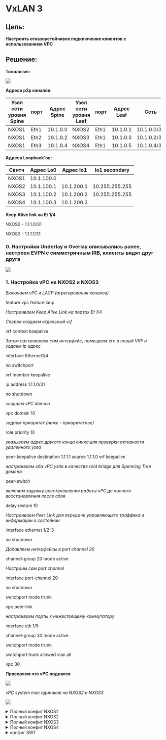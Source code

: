 # VxLAN 3

## Цель:

**Настроить отказоустойчивое подключение клиентов с использованием VPC**


## Решение:

**Топология:**

![](images/lab7.jpg)


**Адреса p2p каналов:**

|  Узел сети уровня Spine | порт| Адрес Spine  | Узел сети уровня Leaf | порт | Адрес Leaf     | Сеть           |
|---------|---|-------------|-----------|------|---|----------------|
| NXOS1 | Eth1   | 10.1.0.0  | NXOS2 |Eth1    | 10.1.0.1 | 10.1.0.0/31  |
| NXOS1 | Eth2   | 10.1.0.2  | NXOS3 |Eth1    | 10.1.0.3 | 10.1.0.2/31  |
| NXOS1 | Eth3   | 10.1.0.4  | NXOS4 |Eth1    | 10.1.0.5 | 10.1.0.4/31  |


**Адреса Loopback'ов:**

| Свитч  | Адрес Lo0  | Адрес lo1 | lo1 secondary|
|--------|------------|-----------|--------------|
| NXOS1 | 10.1.100.0 |             |   
| NXOS2  | 10.1.100.1 | 10.1.200.1  | 10.255.255.255
| NXOS3  | 10.1.100.2 | 10.1.200.2  | 10.255.255.255
| NXOS4  | 10.1.100.3 | 10.1.200.3  |

**Keep Alive link на Et 1/4**

NXOS2 - 1.1.1.0/31

NXOS3 - 1.1.1.1/31

### 0. Настройки Underlay и Overlay описывались ранее, настроен EVPN с симметричным IRB, клиенты видят друг друга

![](images/ping.jpg)

### 1. Настройка vPC на NXOS2 и NXOS3

*Включаем vPC и LACP (агрегирования каналов)*

feature vpc
feature lacp

*Настраиваем Keep Alive Link на портах Et 1/4*

*Сперва создаем отдельный vrf*

vrf context keepalive

*Затем настраиваем сам интерфейс, помещаем его в новый VRF и задаем ip адрес*

interface Ethernet1/4

  no switchport

  vrf member keepalive

  ip address 1.1.1.0/31

  no shutdown

*создаем vPC domain*

vpc domain 10

*задаем приоритет (ниже - приоритетнее)*

role priority 10

*указываем адрес другого конца линка для проверки активности удаленного узла*

peer-keepalive destination 1.1.1.1 source 1.1.1.0 vrf keepalive

*настраиваем оба vPC узла в качестве root bridge для Spanning Tree домена*

peer-switch

*включим задежку восствновления работы vPC до полного восстановления после сбоя*

delay restore 10

*Настраиваем Peer Link для передачи управляющего траффика и информации о состоянии*

interface ethernet 1/2-3

no shutdown

*Добавляем интерфейсы в port channel 20*

channel-group 20 mode active

*Настроим сам port channel*

interface port-channel 20

no shutdown

switchport mode trunk

vpc peer-link

*настраиваем порты к нижестоящему коммутатору*

interface eth 1/5

channel-group 30 mode active

switchport mode trunk

switchport trunk allowed vlan all

vpc 30

**Проверяем что vPC поднялся**

![](images/shvpc.jpg)

*vPC system mac одинаков на NXOS2 и NXOS3*

![](images/vpcrole.jpg)







<details>
<summary>Полный конфиг NXOS1</summary>
<pre><code>
NXOS1# sh run

!Command: show running-config
!No configuration change since last restart
!Time: Tue Aug 22 15:33:44 2023

version 9.2(2) Bios:version
hostname NXOS1
vdc NXOS1 id 1
  limit-resource vlan minimum 16 maximum 4094
  limit-resource vrf minimum 2 maximum 4096
  limit-resource port-channel minimum 0 maximum 511
  limit-resource u4route-mem minimum 248 maximum 248
  limit-resource u6route-mem minimum 96 maximum 96
  limit-resource m4route-mem minimum 58 maximum 58
  limit-resource m6route-mem minimum 8 maximum 8

nv overlay evpn
feature ospf
feature bgp
feature fabric forwarding
feature interface-vlan
feature vn-segment-vlan-based
feature nv overlay

no password strength-check
username admin password 5 $5$PNLCMB$X.ZaJuYyDzkqTruc7Q2LPkkVdwIE.fcwGclMKPiwpA5
 role network-admin
ip domain-lookup
copp profile strict
snmp-server user admin network-admin auth md5 0x60fb4ae284b0f0f0511c95429ee54d0b
 priv 0x60fb4ae284b0f0f0511c95429ee54d0b localizedkey

vlan 1

route-map RM-LOOPBACK permit 10
  match interface loopback0
route-map RM-NHU permit 10
  set ip next-hop unchanged
vrf context management


interface Vlan1

interface mgmt0
  vrf member management

interface loopback0
  ip address 10.1.100.0/32
cli alias name wr copy running-config startup-config
line console
line vty
boot nxos bootflash:/nxos.9.2.2.bin
router bgp 65000
  router-id 10.1.100.0
  address-family ipv4 unicast
    redistribute direct route-map RM-LOOPBACK
  address-family l2vpn evpn
    retain route-target all
  neighbor 10.1.0.1
    remote-as 65001
    address-family ipv4 unicast
  neighbor 10.1.0.3
    remote-as 65002
    address-family ipv4 unicast
  neighbor 10.1.0.5
    remote-as 65003
    address-family ipv4 unicast
  neighbor 10.1.100.1
    remote-as 65001
    update-source loopback0
    ebgp-multihop 2
    address-family l2vpn evpn
      send-community
      send-community extended
      route-map RM-NHU out
  neighbor 10.1.100.2
    remote-as 65002
    update-source loopback0
    ebgp-multihop 2
    address-family l2vpn evpn
      send-community
      send-community extended
      route-map RM-NHU out
  neighbor 10.1.100.3
    remote-as 65003
    update-source loopback0
    ebgp-multihop 2
    address-family l2vpn evpn
      send-community
      send-community extended
      route-map RM-NHU out
</code></pre>
</details>

<details>
<summary>Полный конфиг NXOS2</summary>
<pre><code>
!Command: show running-config
!Running configuration last done at: Tue Aug 22 14:16:26 2023
!Time: Tue Aug 22 15:25:26 2023

version 9.2(2) Bios:version
hostname NXOS2
vdc NXOS2 id 1
  limit-resource vlan minimum 16 maximum 4094
  limit-resource vrf minimum 2 maximum 4096
  limit-resource port-channel minimum 0 maximum 511
  limit-resource u4route-mem minimum 248 maximum 248
  limit-resource u6route-mem minimum 96 maximum 96
  limit-resource m4route-mem minimum 58 maximum 58
  limit-resource m6route-mem minimum 8 maximum 8

cfs eth distribute
nv overlay evpn
feature bgp
feature fabric forwarding
feature interface-vlan
feature vn-segment-vlan-based
feature lacp
feature vpc
feature nv overlay

no password strength-check
username admin password 5 $5$LHAMPH$rNQAduW1QDzn3XDWebw2vZMuKzsEpaQXrohCBqCngp4
 role network-admin
ip domain-lookup
copp profile strict
snmp-server user admin network-admin auth md5 0x842513228c8296cb56d32aa77c5c91ed
 priv 0x842513228c8296cb56d32aa77c5c91ed localizedkey
rmon event 1 description FATAL(1) owner PMON@FATAL
rmon event 2 description CRITICAL(2) owner PMON@CRITICAL
rmon event 3 description ERROR(3) owner PMON@ERROR
rmon event 4 description WARNING(4) owner PMON@WARNING
rmon event 5 description INFORMATION(5) owner PMON@INFO

fabric forwarding anycast-gateway-mac 0000.0000.0001
vlan 1,10,20,100
vlan 10
  vn-segment 10010
vlan 20
  vn-segment 10020
vlan 100
  vn-segment 10100

route-map RM-LOOPBACK permit 10
  match interface loopback0 loopback1
vrf context TEST
  vni 10100
  rd 10.1.100.1:100
  address-family ipv4 unicast
    route-target import 100:100
    route-target import 100:100 evpn
    route-target export 100:100
    route-target export 100:100 evpn
vrf context keepalive
vrf context management
vpc domain 10
  peer-switch
  role priority 10
  peer-keepalive destination 1.1.1.1 source 1.1.1.0 vrf keepalive
  delay restore 10


interface Vlan1

interface Vlan10
  no shutdown
  vrf member TEST
  ip address 192.168.10.1/24
  fabric forwarding mode anycast-gateway

interface Vlan20
  no shutdown
  vrf member TEST
  ip address 192.168.20.1/24
  fabric forwarding mode anycast-gateway

interface Vlan100
  no shutdown
  vrf member TEST
  ip forward

interface port-channel20
  switchport mode trunk
  spanning-tree port type network
  vpc peer-link

interface port-channel30
  switchport mode trunk
  vpc 30

interface nve1
  no shutdown
  host-reachability protocol bgp
  source-interface loopback1
  global ingress-replication protocol bgp
  member vni 10010
  member vni 10020
  member vni 10100 associate-vrf

interface Ethernet1/1
  no switchport
  mtu 9216
  ip address 10.1.0.1/31
  no shutdown

interface Ethernet1/2
  switchport mode trunk
  channel-group 20 mode active

interface Ethernet1/3
  switchport mode trunk
  channel-group 20 mode active

interface Ethernet1/4
  no switchport
  vrf member keepalive
  ip address 1.1.1.0/31
  no shutdown

interface Ethernet1/5
  switchport mode trunk
  channel-group 30 mode active

interface Ethernet1/6
  switchport access vlan 10

interface mgmt0
  vrf member management

interface loopback0
  ip address 10.1.100.1/32

interface loopback1
  ip address 10.1.200.1/32
  ip address 10.255.255.255/32 secondary
cli alias name wr copy run start
line console
  exec-timeout 240
line vty
boot nxos bootflash:/nxos.9.2.2.bin
router bgp 65001
  router-id 10.1.100.1
  address-family ipv4 unicast
    redistribute direct route-map RM-LOOPBACK
  neighbor 10.1.0.0
    remote-as 65000
    address-family ipv4 unicast
  neighbor 10.1.100.0
    remote-as 65000
    update-source loopback0
    ebgp-multihop 2
    address-family l2vpn evpn
      send-community
      send-community extended
</code></pre>
</details>

<details>
<summary>Полный конфиг NXOS3</summary>
<pre><code>
NXOS3(config-vpc-domain)# sh run

!Command: show running-config
!Running configuration last done at: Tue Aug 22 14:16:33 2023
!Time: Tue Aug 22 15:26:40 2023

version 9.2(2) Bios:version
hostname NXOS3
vdc NXOS3 id 1
  limit-resource vlan minimum 16 maximum 4094
  limit-resource vrf minimum 2 maximum 4096
  limit-resource port-channel minimum 0 maximum 511
  limit-resource u4route-mem minimum 248 maximum 248
  limit-resource u6route-mem minimum 96 maximum 96
  limit-resource m4route-mem minimum 58 maximum 58
  limit-resource m6route-mem minimum 8 maximum 8

cfs eth distribute
nv overlay evpn
feature bgp
feature fabric forwarding
feature interface-vlan
feature vn-segment-vlan-based
feature lacp
feature vpc
feature nv overlay

no password strength-check
username admin password 5 $5$NNJLIB$p.aZ688sr.LDu7008Wlo.7HiecWtDDj3UxQ0xt1umuA
 role network-admin
ip domain-lookup
copp profile strict
snmp-server user admin network-admin auth md5 0xa0592966a86174abd3d57ff712f93617
 priv 0xa0592966a86174abd3d57ff712f93617 localizedkey
rmon event 1 description FATAL(1) owner PMON@FATAL
rmon event 2 description CRITICAL(2) owner PMON@CRITICAL
rmon event 3 description ERROR(3) owner PMON@ERROR
rmon event 4 description WARNING(4) owner PMON@WARNING
rmon event 5 description INFORMATION(5) owner PMON@INFO

fabric forwarding anycast-gateway-mac 0000.0000.0001
vlan 1,10,20,100
vlan 10
  vn-segment 10010
vlan 20
  vn-segment 10020
vlan 100
  vn-segment 10100

route-map RM-LOOPBACK permit 10
  match interface loopback0 loopback1
vrf context TEST
  vni 10100
  rd 10.1.100.2:100
  address-family ipv4 unicast
    route-target import 100:100
    route-target import 100:100 evpn
    route-target export 100:100
    route-target export 100:100 evpn
vrf context keepalive
vrf context management
vpc domain 10
  peer-switch
  role priority 20
  peer-keepalive destination 1.1.1.0 source 1.1.1.1 vrf keepalive
  delay restore 10


interface Vlan1

interface Vlan10
  no shutdown
  vrf member TEST
  ip address 192.168.10.1/24
  fabric forwarding mode anycast-gateway

interface Vlan20
  no shutdown
  vrf member TEST
  ip address 192.168.20.1/24
  fabric forwarding mode anycast-gateway

interface Vlan100
  no shutdown
  vrf member TEST
  ip forward

interface port-channel20
  switchport mode trunk
  spanning-tree port type network
  vpc peer-link

interface port-channel30
  switchport mode trunk
  vpc 30

interface nve1
  no shutdown
  host-reachability protocol bgp
  source-interface loopback1
  global ingress-replication protocol bgp
  member vni 10010
  member vni 10020
  member vni 10100 associate-vrf

interface Ethernet1/1
  no switchport
  mtu 9216
  ip address 10.1.0.3/31
  no shutdown

interface Ethernet1/2
  switchport mode trunk
  channel-group 20 mode active

interface Ethernet1/3
  switchport mode trunk
  channel-group 20 mode active

interface Ethernet1/4
  no switchport
  vrf member keepalive
  ip address 1.1.1.1/31
  no shutdown

interface Ethernet1/5
  switchport mode trunk
  channel-group 30 mode active

interface mgmt0
  vrf member management

interface loopback0
  ip address 10.1.100.2/32

interface loopback1
  ip address 10.1.200.2/32
  ip address 10.255.255.255/32 secondary
cli alias name wr copy run start
line console
  exec-timeout 240
line vty
boot nxos bootflash:/nxos.9.2.2.bin
router bgp 65002
  router-id 10.1.100.2
  address-family ipv4 unicast
    redistribute direct route-map RM-LOOPBACK
  neighbor 10.1.0.2
    remote-as 65000
    address-family ipv4 unicast
  neighbor 10.1.100.0
    remote-as 65000
    update-source loopback0
    ebgp-multihop 2
    address-family l2vpn evpn
      send-community
      send-community extended
</code></pre>
</details>

<details>
<summary>Полный конфиг NXOS4</summary>
<pre><code>
NXOS4(config-if)# sh run

!Command: show running-config
!Running configuration last done at: Tue Aug 22 11:48:59 2023
!Time: Tue Aug 22 15:27:56 2023

version 9.2(2) Bios:version
hostname NXOS4
vdc NXOS4 id 1
  limit-resource vlan minimum 16 maximum 4094
  limit-resource vrf minimum 2 maximum 4096
  limit-resource port-channel minimum 0 maximum 511
  limit-resource u4route-mem minimum 248 maximum 248
  limit-resource u6route-mem minimum 96 maximum 96
  limit-resource m4route-mem minimum 58 maximum 58
  limit-resource m6route-mem minimum 8 maximum 8

cfs eth distribute
nv overlay evpn
feature bgp
feature fabric forwarding
feature interface-vlan
feature vn-segment-vlan-based
feature lacp
feature vpc
feature nv overlay

no password strength-check
username admin password 5 $5$CAIMBL$PmBgw2lTD36P0O.CCZvmaCYZIAGAUn7E/w4er43qLn7
 role network-admin
ip domain-lookup
copp profile strict
snmp-server user admin network-admin auth md5 0xa95c3aac410ecd2e60cd349a21f666e8
 priv 0xa95c3aac410ecd2e60cd349a21f666e8 localizedkey
rmon event 1 description FATAL(1) owner PMON@FATAL
rmon event 2 description CRITICAL(2) owner PMON@CRITICAL
rmon event 3 description ERROR(3) owner PMON@ERROR
rmon event 4 description WARNING(4) owner PMON@WARNING
rmon event 5 description INFORMATION(5) owner PMON@INFO

fabric forwarding anycast-gateway-mac 0000.0000.0001
vlan 1,10,100
vlan 10
  vn-segment 10010
vlan 100
  vn-segment 10100

route-map RM-LOOPBACK permit 10
  match interface loopback0 loopback1
vrf context TEST
  vni 10100
  rd 10.1.100.3:100
  address-family ipv4 unicast
    route-target import 100:100
    route-target import 100:100 evpn
    route-target export 100:100
    route-target export 100:100 evpn
vrf context management


interface Vlan1

interface Vlan10
  no shutdown
  vrf member TEST
  ip address 192.168.10.1/24
  fabric forwarding mode anycast-gateway

interface Vlan100
  no shutdown
  vrf member TEST
  ip forward

interface nve1
  no shutdown
  host-reachability protocol bgp
  source-interface loopback1
  global ingress-replication protocol bgp
  member vni 10010
  member vni 10100 associate-vrf

interface Ethernet1/1
  no switchport
  mtu 9216
  ip address 10.1.0.5/31
  no shutdown

interface Ethernet1/2
  switchport mode trunk

interface Ethernet1/3
  switchport access vlan 10

interface mgmt0
  vrf member management

interface loopback0
  ip address 10.1.100.3/32

interface loopback1
  ip address 10.1.200.3/32
cli alias name wr copy run start
line console
  exec-timeout 240
line vty
boot nxos bootflash:/nxos.9.2.2.bin
router bgp 65003
  router-id 10.1.100.3
  address-family ipv4 unicast
    redistribute direct route-map RM-LOOPBACK
  neighbor 10.1.0.4
    remote-as 65000
    address-family ipv4 unicast
  neighbor 10.1.100.0
    remote-as 65000
    update-source loopback0
    ebgp-multihop 2
    address-family l2vpn evpn
      send-community
      send-community extended
</code></pre>
</details>

<details>
<summary>конфиг SW1</summary>
<pre><code>
SW1# sh run

!Command: show running-config
!Running configuration last done at: Tue Aug 22 10:23:22 2023
!Time: Tue Aug 22 15:30:55 2023

version 9.2(2) Bios:version
hostname SW1
feature lacp

vlan 1,10,20

vrf context management

interface port-channel30
  switchport mode trunk

interface Ethernet1/1
  switchport mode trunk
  channel-group 30 mode active

interface Ethernet1/2
  switchport mode trunk
  channel-group 30 mode active

interface Ethernet1/3
  switchport access vlan 20
</code></pre>
</details>






